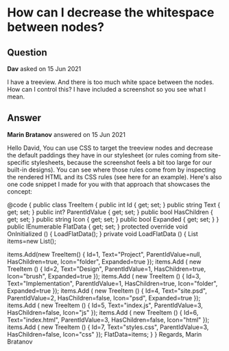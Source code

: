 # How can I decrease the whitespace between nodes?

## Question

**Dav** asked on 15 Jun 2021

I have a treeview. And there is too much white space between the nodes. How can I control this? I have included a screenshot so you see what I mean.

## Answer

**Marin Bratanov** answered on 15 Jun 2021

Hello David, You can use CSS to target the treeview nodes and decrease the default paddings they have in our stylesheet (or rules coming from site-specific stylesheets, because the screenshot feels a bit too large for our built-in designs). You can see where those rules come from by inspecting the rendered HTML and its CSS rules (see here for an example). Here's also one code snippet I made for you with that approach that showcases the concept: <style>.small-spacing.k-treeview.k-in { padding: 0; /*note that in your case the CSS rule may be different and may have to target a different element*/ }
</style> <TelerikTreeView Data=" @FlatData " Class="small-spacing">
<TreeViewBindings>
<TreeViewBinding IdField="Id" ParentIdField="ParentIdValue" ExpandedField="Expanded" TextField="Text" HasChildrenField="HasChildren" IconField="Icon" />
</TreeViewBindings>
</TelerikTreeView>

@code { public class TreeItem {
public int Id { get; set; } public string Text { get; set; } public int? ParentIdValue { get; set; } public bool HasChildren { get; set; } public string Icon { get; set; } public bool Expanded { get; set; }
} public IEnumerable <TreeItem> FlatData { get; set; } protected override void OnInitialized ()
{
LoadFlatData();
} private void LoadFlatData ()
{
List<TreeItem> items=new List<TreeItem>();

items.Add(new TreeItem()
{
Id=1,
Text="Project",
ParentIdValue=null,
HasChildren=true,
Icon="folder",
Expanded=true
}); items.Add ( new TreeItem ()
{
Id=2,
Text="Design",
ParentIdValue=1,
HasChildren=true,
Icon="brush",
Expanded=true
}); items.Add ( new TreeItem ()
{
Id=3,
Text="Implementation",
ParentIdValue=1,
HasChildren=true,
Icon="folder",
Expanded=true
}); items.Add ( new TreeItem ()
{
Id=4,
Text="site.psd",
ParentIdValue=2,
HasChildren=false,
Icon="psd",
Expanded=true
}); items.Add ( new TreeItem ()
{
Id=5,
Text="index.js",
ParentIdValue=3,
HasChildren=false,
Icon="js"
}); items.Add ( new TreeItem ()
{
Id=6,
Text="index.html",
ParentIdValue=3,
HasChildren=false,
Icon="html"
}); items.Add ( new TreeItem ()
{
Id=7,
Text="styles.css",
ParentIdValue=3,
HasChildren=false,
Icon="css"
}); FlatData=items;
}
} Regards, Marin Bratanov
